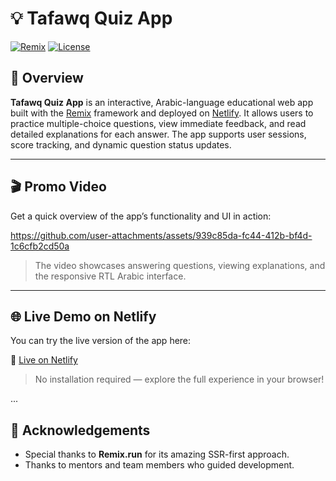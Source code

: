 # 💡 Tafawq Quiz App

[![Remix](https://img.shields.io/badge/Built%20with-Remix-blueviolet?logo=remix&logoColor=white)](https://remix.run/)
[![License](https://img.shields.io/badge/License-MIT-brightgreen)](#license)

## 🧠 Overview

**Tafawq Quiz App** is an interactive, Arabic-language educational web app built with the [Remix](https://remix.run/) framework and deployed on [Netlify](https://www.netlify.com/). It allows users to practice multiple-choice questions, view immediate feedback, and read detailed explanations for each answer. The app supports user sessions, score tracking, and dynamic question status updates.

---

## 🎬 Promo Video

Get a quick overview of the app’s functionality and UI in action:


https://github.com/user-attachments/assets/939c85da-fc44-412b-bf4d-1c6cfb2cd50a


> The video showcases answering questions, viewing explanations, and the responsive RTL Arabic interface.

---

## 🌐 Live Demo on Netlify

You can try the live version of the app here:

🚀 [Live on Netlify](https://tafawq-quiz-app.netlify.app/)

> No installation required — explore the full experience in your browser!


...

## 🙌 Acknowledgements

- Special thanks to **Remix.run** for its amazing SSR-first approach.
- Thanks to mentors and team members who guided development.
